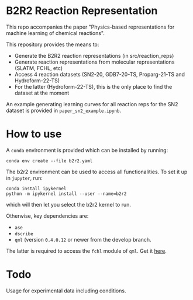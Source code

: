 # B2R2 Reaction Representation

This repo accompanies the paper "Physics-based representations for machine learning of chemical reactions".

This repository provides the means to:
- Generate the B2R2 reaction representations (in src/reaction_reps)
- Generate reaction representations from molecular representations (SLATM, FCHL, etc)
- Access 4 reaction datasets (SN2-20, GDB7-20-TS, Proparg-21-TS and Hydroform-22-TS)
- For the latter (Hydroform-22-TS), this is the only place to find the dataset at the moment

An example generating learning curves for all reaction reps for the SN2 dataset is provided in `paper_sn2_example.ipynb`. 


# How to use

A `conda` environment is provided which can be installed by running:

```conda env create --file b2r2.yaml```

The b2r2 environment can be used to access all functionalities. To set it up in `jupyter`, run:

```
conda install ipykernel
python -m ipykernel install --user --name=b2r2
```

which will then let you select the b2r2 kernel to run.

Otherwise, key dependencies are:
- `ase`
- `dscribe`
- `qml` (version  `0.4.0.12` or newer from the develop branch. 

The latter is required to access the `fchl` module of `qml`. Get it [here](https://github.com/qmlcode/qml/tree/develop). 


# Todo

Usage for experimental data including conditions.
